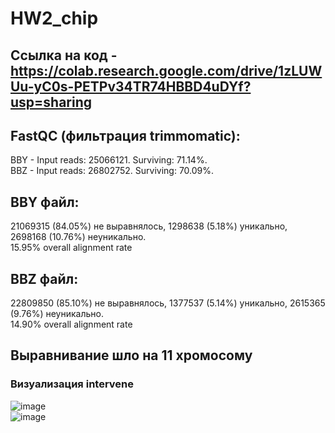 # HW2_chip
## Ссылка на код - https://colab.research.google.com/drive/1zLUWUu-yC0s-PETPv34TR74HBBD4uDYf?usp=sharing
## FastQC (фильтрация trimmomatic):  
BBY - Input reads: 25066121. Surviving: 71.14%.  
BBZ - Input reads: 26802752. Surviving: 70.09%.
## BBY файл:  
21069315 (84.05%) не выравнялось, 1298638 (5.18%) уникально, 2698168 (10.76%) неуникально.  
15.95% overall alignment rate
## BBZ файл:  
22809850 (85.10%) не выравнялось, 1377537 (5.14%) уникально, 2615365 (9.76%) неуникально.  
14.90% overall alignment rate  
## Выравнивание шло на 11 хромосому  
### Визуализация intervene  
![image](https://github.com/vityavasilev/HW2_chip/assets/147335727/2a3f0898-f80a-4a14-871c-c36c76696116)  
![image](https://github.com/vityavasilev/HW2_chip/assets/147335727/8d243136-33a6-4f0f-80ac-d11fc8bb79f6)
